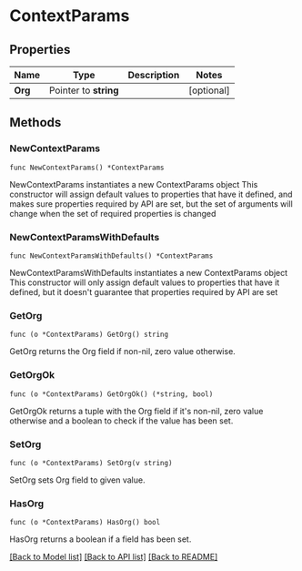 # ContextParams

## Properties

Name | Type | Description | Notes
------------ | ------------- | ------------- | -------------
**Org** | Pointer to **string** |  | [optional] 

## Methods

### NewContextParams

`func NewContextParams() *ContextParams`

NewContextParams instantiates a new ContextParams object
This constructor will assign default values to properties that have it defined,
and makes sure properties required by API are set, but the set of arguments
will change when the set of required properties is changed

### NewContextParamsWithDefaults

`func NewContextParamsWithDefaults() *ContextParams`

NewContextParamsWithDefaults instantiates a new ContextParams object
This constructor will only assign default values to properties that have it defined,
but it doesn't guarantee that properties required by API are set

### GetOrg

`func (o *ContextParams) GetOrg() string`

GetOrg returns the Org field if non-nil, zero value otherwise.

### GetOrgOk

`func (o *ContextParams) GetOrgOk() (*string, bool)`

GetOrgOk returns a tuple with the Org field if it's non-nil, zero value otherwise
and a boolean to check if the value has been set.

### SetOrg

`func (o *ContextParams) SetOrg(v string)`

SetOrg sets Org field to given value.

### HasOrg

`func (o *ContextParams) HasOrg() bool`

HasOrg returns a boolean if a field has been set.


[[Back to Model list]](../README.md#documentation-for-models) [[Back to API list]](../README.md#documentation-for-api-endpoints) [[Back to README]](../README.md)


